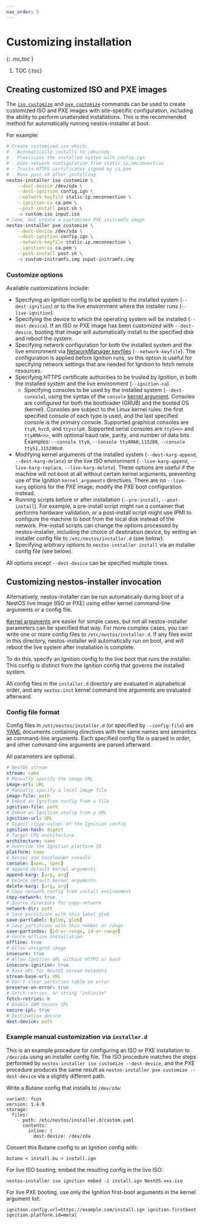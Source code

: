 ```yaml
---
nav_order: 5
---
```


# Customizing installation
{: .no_toc }

1. TOC
{:toc}

## Creating customized ISO and PXE images

The [`iso customize`](cmd/iso.md#nestos-installer-iso-customize) and
[`pxe customize`](cmd/pxe.md#nestos-installer-pxe-customize) commands can be
used to create customized ISO and PXE images with site-specific
configuration, including the ability to perform unattended installations.
This is the recommended method for automatically running nestos-installer at
boot.

For example:

```bash
# Create customized.iso which:
# - Automatically installs to /dev/sda
# - Provisions the installed system with config.ign
# - Uses network configuration from static-ip.nmconnection
# - Trusts HTTPS certificates signed by ca.pem
# - Runs post.sh after installing
nestos-installer iso customize \
    --dest-device /dev/sda \
    --dest-ignition config.ign \
    --network-keyfile static-ip.nmconnection \
    --ignition-ca ca.pem \
    --post-install post.sh \
    -o custom.iso input.iso
# Same, but create a customized PXE initramfs image
nestos-installer pxe customize \
    --dest-device /dev/sda \
    --dest-ignition config.ign \
    --network-keyfile static-ip.nmconnection \
    --ignition-ca ca.pem \
    --post-install post.sh \
    -o custom-initramfs.img input-initramfs.img
```

### Customize options

Available customizations include:

- Specifying an Ignition config to be applied to the installed system
  (`--dest-ignition`) or to the live environment where the installer runs
  (`--live-ignition`).
- Specifying the device to which the operating system will be installed
  (`--dest-device`).  If an ISO or PXE image has been customized with
  `--dest-device`, booting that image will automatically install to the
  specified disk and reboot the system.
- Specifying network configuration for both the installed system and the
  live environment via
  [NetworkManager keyfiles](https://developer.gnome.org/NetworkManager/stable/nm-settings-keyfile.html)
  (`--network-keyfile`).  The configuration is applied before Ignition runs,
  so this option is useful for specifying network settings that are needed
  for Ignition to fetch remote resources.
- Specifying HTTPS certificate authorities to be trusted by Ignition, in
  both the installed system and the live environment (`--ignition-ca`).
  - Specifying consoles to be used by the installed system (`--dest-console`),
  using the syntax of the `console`
  [kernel argument](https://www.kernel.org/doc/html/latest/admin-guide/serial-console.html).
  Consoles are configured for both the bootloader (GRUB) and the booted OS
  (kernel).  Consoles are subject to the Linux kernel rules: the first
  specified console of each type is used, and the last specified console
  is the primary console.
  Supported graphical consoles are `tty0`, `hvc0`, and `ttysclp0`.
  Supported serial consoles are `ttyS<n>` and `ttyAMA<n>`, with optional
  baud rate, parity, and number of data bits.
  Examples: `--console tty0`, `--console ttyAMA0,115200`,
  `--console ttyS1,115200n8`.
- Modifying kernel arguments of the installed system (`--dest-karg-append`,
  `--dest-karg-delete`) or the live ISO environment (`--live-karg-append`,
  `--live-karg-replace`, `--live-karg-delete`).  These options are useful if
  the machine will not boot at all without certain kernel arguments,
  preventing use of the Ignition `kernel_arguments` directives.  There are
  no `--live-karg` options for the PXE image; modify the PXE boot
  configuration instead.
- Running scripts before or after installation (`--pre-install`,
  `--post-install`).  For example, a pre-install script might run a
  container that performs hardware validation, or a post-install script
  might use IPMI to configure the machine to boot from the local disk
  instead of the network.  Pre-install scripts can change the options
  processed by nestos-installer, including the choice of destination device,
  by writing an installer config file to `/etc/nestos/installer.d` (see
  below).
- Specifying arbitrary options to `nestos-installer install` via an
  installer config file (see below).

All options except `--dest-device` can be specified multiple times.

## Customizing nestos-installer invocation

Alternatively, nestos-installer can be run automatically during boot of a
NestOS live image (ISO or PXE) using either kernel command-line arguments
or a config file.

[Kernel arguments](getting-started.md#kernel-command-line-options-for-nestos-installer-running-as-a-service)
are easier for simple cases, but not all nestos-installer parameters can be
specified that way.  For more complex cases, you can write one or more
config files to `/etc/nestos/installer.d`.  If any files exist in this
directory, nestos-installer will automatically run on boot, and will reboot
the live system after installation is complete.

To do this, specify an Ignition config to the live boot that runs the
installer.  This config is distinct from the Ignition config that governs
the installed system.

All config files in the `installer.d` directory are evaluated in
alphabetical order, and any `nestos.inst` kernel command line arguments are
evaluated afterward.

### Config file format

Config files in `/etc/nestos/installer.d` (or specified by `--config-file`)
are [YAML](https://yaml.org/) documents containing directives with the same
names and semantics as command-line arguments.  Each specified config file
is parsed in order, and other command-line arguments are parsed afterward.

All parameters are optional.

<!-- begin example config -->
```yaml
# NestOS stream
stream: name
# Manually specify the image URL
image-url: URL
# Manually specify a local image file
image-file: path
# Embed an Ignition config from a file
ignition-file: path
# Embed an Ignition config from a URL
ignition-url: URL
# Digest (type-value) of the Ignition config
ignition-hash: digest
# Target CPU architecture
architecture: name
# Override the Ignition platform ID
platform: name
# Kernel and bootloader console
console: [spec, spec]
# Append default kernel arguments
append-karg: [arg, arg]
# Delete default kernel arguments
delete-karg: [arg, arg]
# Copy network config from install environment
copy-network: true
# Source directory for copy-network
network-dir: path
# Save partitions with this label glob
save-partlabel: [glob, glob]
# Save partitions with this number or range
save-partindex: [id-or-range, id-or-range]
# Force offline installation
offline: true
# Allow unsigned image
insecure: true
# Allow Ignition URL without HTTPS or hash
insecure-ignition: true
# Base URL for NestOS stream metadata
stream-base-url: URL
# Don't clear partition table on error
preserve-on-error: true
# Fetch retries, or string "infinite"
fetch-retries: N
# Enable IBM Secure IPL
secure-ipl: true
# Destination device
dest-device: path
```
<!-- end example config -->

### Example manual customization via `installer.d`

This is an example procedure for configuring an ISO or PXE installation to
`/dev/zda` using an installer config file.  The ISO procedure matches the
steps performed by `nestos-installer iso customize --dest-device`, and the
PXE procedure produces the same result as `nestos-installer pxe customize
--dest-device` via a slightly different path.

Write a Butane config that installs to `/dev/zda`:

```
variant: fcos
version: 1.4.0
storage:
  files:
    - path: /etc/nestos/installer.d/custom.yaml
      contents:
        inline: |
          dest-device: /dev/zda
```

Convert this Butane config to an Ignition config with:

```
butane < install.bu > install.ign
```

For live ISO booting, embed the resulting config in the live ISO:

```
nestos-installer iso ignition embed -i install.ign NestOS-xxx.iso
```

For live PXE booting, use only the Ignition first-boot arguments in the
kernel argument list:

```
ignition.config.url=https://example.com/install.ign ignition.firstboot ignition.platform.id=metal
```
